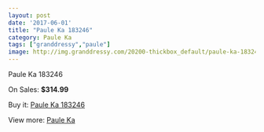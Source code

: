 ```yaml
---
layout: post
date: '2017-06-01'
title: "Paule Ka 183246"
category: Paule Ka
tags: ["granddressy","paule"]
image: http://img.granddressy.com/20200-thickbox_default/paule-ka-183246.jpg
---
```

Paule Ka 183246

On Sales: **$314.99**
<a href="https://www.granddressy.com/en/paule-ka/19181-paule-ka-183246.html"><amp-img layout="responsive" width="600" height="600" src="//img.granddressy.com/20200-thickbox_default/paule-ka-183246.jpg" alt="Paule Ka 183246 0" /></a>

Buy it: [Paule Ka 183246](https://www.granddressy.com/en/paule-ka/19181-paule-ka-183246.html "Paule Ka 183246")

View more: [Paule Ka](https://www.granddressy.com/en/286-paule-ka "Paule Ka")